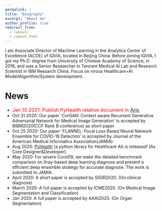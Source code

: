 ```yaml
---
permalink: /
title: "Biography"
excerpt: "About me"
author_profile: true
redirect_from: 
  - /about/
  - /about.html
---
```


I am Associate Director of Machine Learning in the Analytics Center of Excellence (ACOE) of IQVIA, located in Beijing China. Before joining IQVIA, I got my Ph.D. degree from University of Chinese Academy of Science, in 2016, and was a Senior Researcher in Tencent Medical AI Lab and Research Scientist in IBM Reesarch China. Focus on virous Healthcare+AI Model/Algorithm/System development.

News
======
  * <font size="3" color="red">Jan 10 2021: Publish PyHealth relative document in [Arix](https://arxiv.org/pdf/2101.04209.pdf) </font>
  * Oct 31 2020: Our paper 'CorGAN: Context aware Recurrent Generative Adversarial Network for Medical Image Generation' is accepted by BIBM2020(CCF Rank B conference) as short paper
  * Oct 25 2020: Our paper 'FLANNEL: Focal Loss Based Neural Network Ensemble for COVID-19 Detection' is accepted by Journal of the American Medical Informatics Association(JAMIA)
  * Aug 2020: [PyHealth](https://github.com/yzhao062/PyHealth) (a python library for Healthcare AI) is released! (As Core Designer&Developer). 
  * May 2020: For severe Covid19, we make the detailed benchmark comparison on Xray-based deep learning diagnose and present a efficient deep ensemble strategy for accurate diagnose. The work is submitted to JAMIA.
  * April 2020: A short paper is accepted by SIGIR2020. (On clinical diagnose)
  * March 2020: A full paper is accepted by ICME2020. (On Medical Image Segmentation and Classification)
  * Jan 2020: A full paper is accepted by AAAI2020. (On Organ Segmentation)
	

